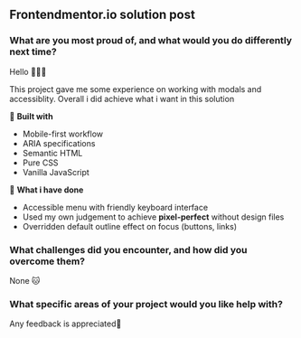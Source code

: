 ## Frontendmentor.io solution post

### What are you most proud of, and what would you do differently next time?

Hello 👋👋👋

This project gave me some experience on working with modals and accessiblity. Overall i did achieve what i want in this solution

🚀 **Built with**

- Mobile-first workflow
- ARIA specifications
- Semantic HTML
- Pure CSS
- Vanilla JavaScript

🐲 **What i have done**

- Accessible menu with friendly keyboard interface
- Used my own judgement to achieve **pixel-perfect** without design files
- Overridden default outline effect on focus (buttons, links)

### What challenges did you encounter, and how did you overcome them?

None 🐱

### What specific areas of your project would you like help with?

Any feedback is appreciated🙏
